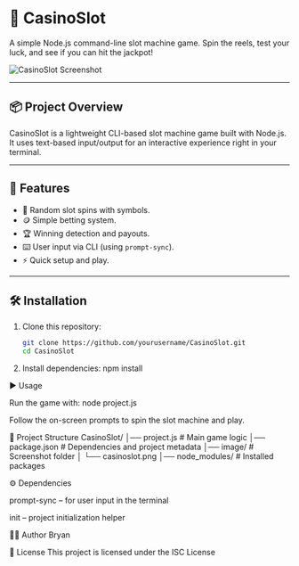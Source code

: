 # 🎰 CasinoSlot

A simple Node.js command-line slot machine game. Spin the reels, test your luck, and see if you can hit the jackpot!

![CasinoSlot Screenshot](image/casinoslot.png)

---

## 📦 Project Overview
CasinoSlot is a lightweight CLI-based slot machine game built with Node.js.  
It uses text-based input/output for an interactive experience right in your terminal.

---

## 🚀 Features
- 🎲 Random slot spins with symbols.
- 🪙 Simple betting system.
- 🏆 Winning detection and payouts.
- ⌨️ User input via CLI (using `prompt-sync`).
- ⚡ Quick setup and play.

---

## 🛠️ Installation

1. Clone this repository:
   ```bash
   git clone https://github.com/yourusername/CasinoSlot.git
   cd CasinoSlot

2. Install dependencies:
    npm install

▶️ Usage

Run the game with:
    node project.js

Follow the on-screen prompts to spin the slot machine and play.

📂 Project Structure
CasinoSlot/
│── project.js          # Main game logic
│── package.json        # Dependencies and project metadata
│── image/              # Screenshot folder
│   └── casinoslot.png
│── node_modules/       # Installed packages

⚙️ Dependencies

prompt-sync
 – for user input in the terminal

init
 – project initialization helper

🧑‍💻 Author
Bryan 

📜 License
This project is licensed under the ISC License
